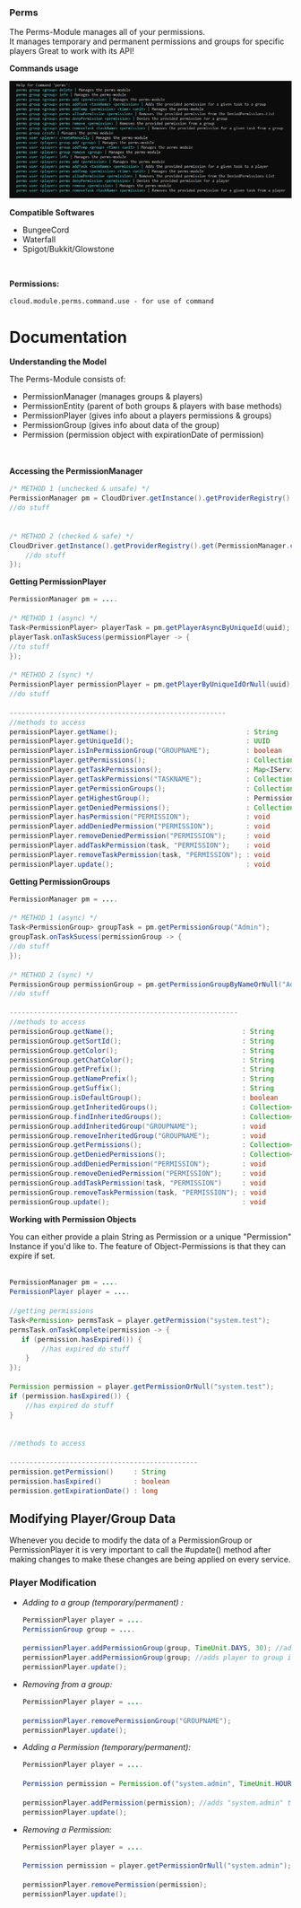 ### Perms

The Perms-Module manages all of your permissions.<br>
It manages temporary and permanent permissions and groups for specific players
Great to work with its API!

**Commands usage**

![img.png](img.png)

**Compatible Softwares**
- BungeeCord
- Waterfall
- Spigot/Bukkit/Glowstone
<br>

**Permissions:**
````
cloud.module.perms.command.use - for use of command
````

# Documentation
    

**Understanding the Model**

The Perms-Module consists of:

- PermissionManager (manages groups & players)
- PermissionEntity (parent of both groups & players with base methods)
- PermissionPlayer (gives info about a players permissions & groups)
- PermissionGroup (gives info about data of the group)
- Permission (permission object with expirationDate of permission)

<br><br>
**Accessing the PermissionManager**
````java
/* METHOD 1 (unchecked & unsafe) */
PermissionManager pm = CloudDriver.getInstance().getProviderRegistry().getUnchecked(PermissionManager.class);
//do stuff


/* METHOD 2 (checked & safe) */
CloudDriver.getInstance().getProviderRegistry().get(PermissionManager.class).ifPresent(pm -> {
    //do stuff
});

````


**Getting PermissionPlayer**

````java
PermissionManager pm = ....

/* METHOD 1 (async) */
Task<PermissionPlayer> playerTask = pm.getPlayerAsyncByUniqueId(uuid);
playerTask.onTaskSucess(permissionPlayer -> {
//to stuff
});

/* METHOD 2 (sync) */
PermissionPlayer permissionPlayer = pm.getPlayerByUniqueIdOrNull(uuid);
//do stuff
        
------------------------------------------------------        
//methods to access
permissionPlayer.getName();                                : String
permissionPlayer.getUniqueId();                            : UUID
permissionPlayer.isInPermissionGroup("GROUPNAME");         : boolean
permissionPlayer.getPermissions();                         : Collection<Permission>
permissionPlayer.getTaskPermissions();                     : Map<IServiceTask, Collection<String>>
permissionPlayer.getTaskPermissions("TASKNAME");           : Collection<String>
permissionPlayer.getPermissionGroups();                    : Collection<PermissionGroup>
permissionPlayer.getHighestGroup();                        : PermissionGroup
permissionPlayer.getDeniedPermissions();                   : Collection<String>
permissionPlayer.hasPermission("PERMISSION");              : void
permissionPlayer.addDeniedPermission("PERMISSION");        : void
permissionPlayer.removeDeniedPermission("PERMISSION");     : void
permissionPlayer.addTaskPermission(task, "PERMISSION");    : void
permissionPlayer.removeTaskPermission(task, "PERMISSION"); : void       
permissionPlayer.update();                                 : void
````

**Getting PermissionGroups**

````java
PermissionManager pm = ....

/* METHOD 1 (async) */
Task<PermissionGroup> groupTask = pm.getPermissionGroup("Admin");
groupTask.onTaskSucess(permissionGroup -> {
//do stuff
});

/* METHOD 2 (sync) */
PermissionGroup permissionGroup = pm.getPermissionGroupByNameOrNull("Admin");
//do stuff
        
---------------------------------------------------------        
//methods to access
permissionGroup.getName();                                : String
permissionGroup.getSortId();                              : String
permissionGroup.getColor();                               : String
permissionGroup.getChatColor();                           : String
permissionGroup.getPrefix();                              : String
permissionGroup.getNamePrefix();                          : String
permissionGroup.getSuffix();                              : String
permissionGroup.isDefaultGroup();                         : boolean
permissionGroup.getInheritedGroups();                     : Collection<String>
permissionGroup.findInheritedGroups();                    : Collection<PermissionGroup>
permissionGroup.addInheritedGroup("GROUPNAME");           : void
permissionGroup.removeInheritedGroup("GROUPNAME");        : void
permissionGroup.getPermissions();                         : Collection<Permission>
permissionGroup.getDeniedPermissions();                   : Collection<String>
permissionGroup.addDeniedPermission("PERMISSION");        : void
permissionGroup.removeDeniedPermission("PERMISSION");     : void
permissionGroup.addTaskPermission(task, "PERMISSION")     : void
permissionGroup.removeTaskPermission(task, "PERMISSION"); : void
permissionGroup.update();                                 : void
````

**Working with Permission Objects**

You can either provide a plain String as Permission or a unique "Permission" Instance if you'd like to.
The feature of Object-Permissions is that they can expire if set.

````java

PermissionManager pm = ....
PermissionPlayer player = ....

//getting permissions
Task<Permission> permsTask = player.getPermission("system.test");
permsTask.onTaskComplete(permission -> {
   if (permission.hasExpired()) {
        //has expired do stuff   
    } 
});

Permission permission = player.getPermissionOrNull("system.test");
if (permission.hasExpired()) {
    //has expired do stuff   
}


//methods to access
        
-----------------------------------------------
permission.getPermission()     : String
permission.hasExpired()        : boolean
permission.getExpirationDate() : long
````

## Modifying Player/Group Data

Whenever you decide to modify the data of a PermissionGroup or PermissionPlayer
it is very important to call the #update() method after making changes to make these
changes are being applied on every service.

### Player Modification

- *Adding to a group (temporary/permanent) :*
    ````java
    PermissionPlayer player = ....
    PermissionGroup group = ....

    permissionPlayer.addPermissionGroup(group, TimeUnit.DAYS, 30); //adds player to group instance for 30 days
    permissionPlayer.addPermissionGroup(group; //adds player to group instance permanently
    permissionPlayer.update();
    ````

- *Removing from a group:*
    ````java
    PermissionPlayer player = ....

    permissionPlayer.removePermissionGroup("GROUPNAME"); 
    permissionPlayer.update();
    ````

- *Adding a Permission (temporary/permanent):*
    ````java
    PermissionPlayer player = ....

    Permission permission = Permission.of("system.admin", TimeUnit.HOURS, 1);
    
    permissionPlayer.addPermission(permission); //adds "system.admin" to player for 1 hour
    permissionPlayer.update();
    ````

- *Removing a Permission:*
    ````java
    PermissionPlayer player = ....

    Permission permission = player.getPermissionOrNull("system.admin"); //searching for permisison instance in cached perms
    
    permissionPlayer.removePermission(permission);
    permissionPlayer.update();
    ````
